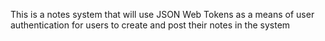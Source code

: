 This is a notes system that will use JSON Web Tokens as a means of user authentication for users to create and post their notes in the system

